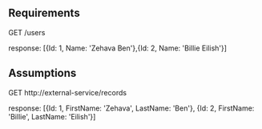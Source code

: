 
## Requirements

GET /users 

response: [{Id: 1, Name: 'Zehava Ben'},{Id: 2, Name: 'Billie Eilish'}]

## Assumptions 

GET http://external-service/records

response: 
[{Id: 1, FirstName: 'Zehava', LastName: 'Ben'},
{Id: 2, FirstName: 'Billie', LastName: 'Eilish'}]
